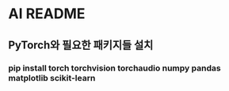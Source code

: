 # AI README
## PyTorch와 필요한 패키지들 설치
### pip install torch torchvision torchaudio numpy pandas matplotlib scikit-learn